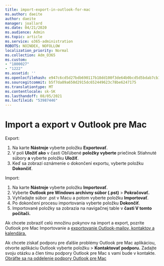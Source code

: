 ```yaml
---
title: import-export-in-outlook-for-mac
ms.author: daeite
author: daeite
manager: joallard
ms.date: 04/21/2020
ms.audience: Admin
ms.topic: article
ms.service: o365-administration
ROBOTS: NOINDEX, NOFOLLOW
localization_priority: Normal
ms.collection: Adm_O365
ms.custom:
- "1800027"
- "1222"
ms.assetid: ''
ms.openlocfilehash: e947c6cd5d27bdb690117b18dd100f3de64b0bcd5d5bdab7cb1eeca355ef4489
ms.sourcegitcommit: b5f7da89a650d2915dc652449623c78be6247175
ms.translationtype: MT
ms.contentlocale: sk-SK
ms.lasthandoff: 08/05/2021
ms.locfileid: "53987446"
---
```

# <a name="importexport-in-outlook-for-mac"></a>Import a export v Outlook pre Mac 

Export:
1. Na karte **Nástroje** vyberte položku **Exportovať**.
2. V poli **Uložiť ako** v časti Obľúbené **položky vyberte** priečinok Stiahnuté súbory **a** vyberte položku **Uložiť**.
3. Keď sa zobrazí oznámenie o dokončení exportu, vyberte položku **Dokončiť**.

Import:
1. Na karte **Nástroje** vyberte položku **Importovať**.
2. Vyberte **Outlook pre Windows archívny súbor (.pst)**  >  **Pokračovať.**
3. Vyhľadajte súbor .pst v Macu a potom vyberte položku **Importovať**.
4. Po dokončení procesu importovania vyberte položku **Dokončiť**.
5. Importované položky sa zobrazia na navigačnej table v **časti V tomto počítači.**

Ak chcete zobraziť celú množinu pokynov na import a export, pozrite Outlook pre Mac Importovanie a [exportovanie Outlook-mailov, kontaktov a kalendára.](https://support.office.com/article/92577192-3881-4502-b79d-c3bbada6c8ef#ID0EAACAAA=Mac) 

Ak chcete získať podporu pre ďalšie problémy Outlook pre Mac aplikáciou, otvorte aplikáciu Outlook vyberte položku  >  **Kontaktovať podporu.** Zadajte svoju otázku a člen tímu podpory Outlook pre Mac s vami bude v kontakte. [Obráťte sa na oddelenie podpory Outlook pre Mac](https://support.microsoft.com/office/contact-support-within-outlook-for-mac-d0410177-8e65-4487-93f7-206a3a3d71a8)